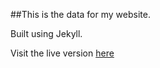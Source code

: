 ##This is the data for my website.

Built using Jekyll.

Visit the live version [here](LukeStorry.co.uk)

